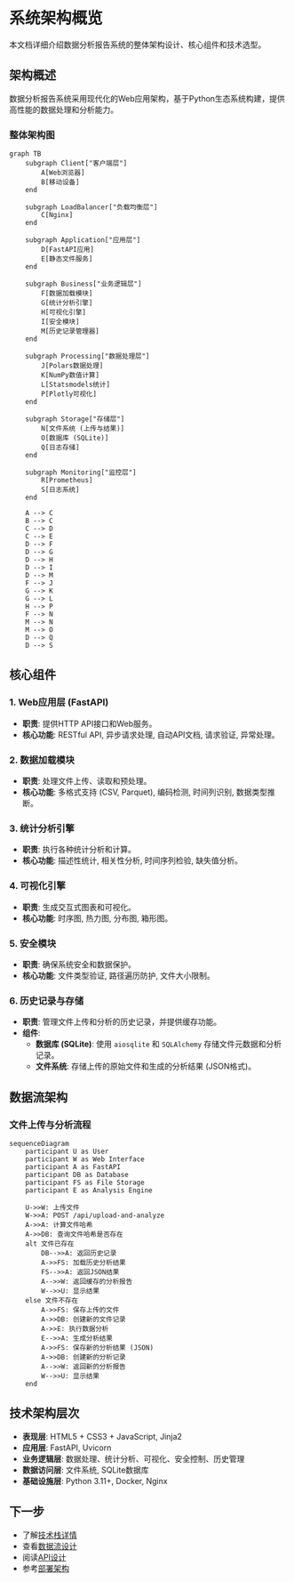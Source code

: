 # 系统架构概览

本文档详细介绍数据分析报告系统的整体架构设计、核心组件和技术选型。

## 架构概述

数据分析报告系统采用现代化的Web应用架构，基于Python生态系统构建，提供高性能的数据处理和分析能力。

### 整体架构图

```mermaid
graph TB
    subgraph Client["客户端层"]
        A[Web浏览器]
        B[移动设备]
    end
    
    subgraph LoadBalancer["负载均衡层"]
        C[Nginx]
    end
    
    subgraph Application["应用层"]
        D[FastAPI应用]
        E[静态文件服务]
    end
    
    subgraph Business["业务逻辑层"]
        F[数据加载模块]
        G[统计分析引擎]
        H[可视化引擎]
        I[安全模块]
        M[历史记录管理器]
    end
    
    subgraph Processing["数据处理层"]
        J[Polars数据处理]
        K[NumPy数值计算]
        L[Statsmodels统计]
        P[Plotly可视化]
    end
    
    subgraph Storage["存储层"]
        N[文件系统 (上传与结果)]
        O[数据库 (SQLite)]
        Q[日志存储]
    end
    
    subgraph Monitoring["监控层"]
        R[Prometheus]
        S[日志系统]
    end
    
    A --> C
    B --> C
    C --> D
    C --> E
    D --> F
    D --> G
    D --> H
    D --> I
    D --> M
    F --> J
    G --> K
    G --> L
    H --> P
    F --> N
    M --> N
    M --> O
    D --> Q
    D --> S
```

## 核心组件

### 1. Web应用层 (FastAPI)

- **职责**: 提供HTTP API接口和Web服务。
- **核心功能**: RESTful API, 异步请求处理, 自动API文档, 请求验证, 异常处理。

### 2. 数据加载模块

- **职责**: 处理文件上传、读取和预处理。
- **核心功能**: 多格式支持 (CSV, Parquet), 编码检测, 时间列识别, 数据类型推断。

### 3. 统计分析引擎

- **职责**: 执行各种统计分析和计算。
- **核心功能**: 描述性统计, 相关性分析, 时间序列检验, 缺失值分析。

### 4. 可视化引擎

- **职责**: 生成交互式图表和可视化。
- **核心功能**: 时序图, 热力图, 分布图, 箱形图。

### 5. 安全模块

- **职责**: 确保系统安全和数据保护。
- **核心功能**: 文件类型验证, 路径遍历防护, 文件大小限制。

### 6. 历史记录与存储

- **职责**: 管理文件上传和分析的历史记录，并提供缓存功能。
- **组件**:
    - **数据库 (SQLite)**: 使用 `aiosqlite` 和 `SQLAlchemy` 存储文件元数据和分析记录。
    - **文件系统**: 存储上传的原始文件和生成的分析结果 (JSON格式)。

## 数据流架构

### 文件上传与分析流程

```mermaid
sequenceDiagram
    participant U as User
    participant W as Web Interface
    participant A as FastAPI
    participant DB as Database
    participant FS as File Storage
    participant E as Analysis Engine

    U->>W: 上传文件
    W->>A: POST /api/upload-and-analyze
    A->>A: 计算文件哈希
    A->>DB: 查询文件哈希是否存在
    alt 文件已存在
        DB-->>A: 返回历史记录
        A->>FS: 加载历史分析结果
        FS-->>A: 返回JSON结果
        A-->>W: 返回缓存的分析报告
        W-->>U: 显示结果
    else 文件不存在
        A->>FS: 保存上传的文件
        A->>DB: 创建新的文件记录
        A->>E: 执行数据分析
        E-->>A: 生成分析结果
        A->>FS: 保存新的分析结果 (JSON)
        A->>DB: 创建新的分析记录
        A-->>W: 返回新的分析报告
        W-->>U: 显示结果
    end
```

## 技术架构层次

- **表现层**: HTML5 + CSS3 + JavaScript, Jinja2
- **应用层**: FastAPI, Uvicorn
- **业务逻辑层**: 数据处理、统计分析、可视化、安全控制、历史管理
- **数据访问层**: 文件系统, SQLite数据库
- **基础设施层**: Python 3.11+, Docker, Nginx

## 下一步

- 了解[技术栈详情](tech-stack.md)
- 查看[数据流设计](data-flow.md)
- 阅读[API设计](../api/overview.md)
- 参考[部署架构](../deployment/deployment.md)
